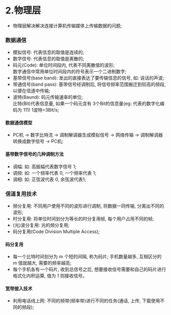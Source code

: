 # 2.物理层
- 物理层解决解决连接计算机传输媒体上传输数据的问题;

### 数据通信
- 模拟信号: 代表信息的取值是连续的;
- 数字信号: 代表信息的取值是离散的;
- 码元(Code): 单位时间段内, 代表不同离散值的波形;  
		数字通信中常用单位时间段内的符号表示一个二进制数字;
- 基带信号(base band): 发出的直接表达了要传输信息的信号, 如: 说话的声波;
- 带通信号(band pass): 基带信号经调制后, 将信号频率范围搬迁到较高的频段, 以便在信道中传输;
- 波特(Baund): 码元传输速率的单位;  
		比特(Bit)代表信息量, 如果一个码元含有 3个Bit的信息量(eg: 代表的数字化编码为 111) 1波特=3Bit/s;

#### 数据通信模型 
- PC机 -> 数字比特流 -> 调制解调器生成模拟信号 -> 网络传输 -> 调制解调器转换成数字信号 -> PC机;

#### 基带数字信号的几种调制方法
- 调幅: 如: 高振幅代表数字信号 1;
- 调频: 如: 一个频率代表 0, 一个频率代表 1; 
- 调相: 如: 正弦波代表 0, 余弦波代表1;

### 信道复用技术
- 频分复用: 不同用户使用不同的波形进行调制, 将数据一同传输, 分离出不同的波形;
- 时分复用: 将单位时间划分为等长的时分复用帧, 每个用户占用不同的帧;
- (光)波分复用: 光的频分复用;
- 码分复用(Code Division Multiple Access);
#### 码分复用
- 每一个比特时间划分为 m 个短的间隔, 称为码片; 手机数量越多, 互相区分的 m 值就越大, 需要的频率越高;
- 每个手机各有一个码片, 收到总信号之后, 想要接收信号需要和自己的码片进行格式化内积运算, 值为 1 则接收信号。

#### 宽带接入技术
- 利用电话线上网: 不同的频带(频率带)进行不同的任务(通话, 上传, 下载使用不同的频段);
